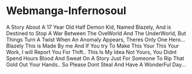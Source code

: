 # Webmanga-Infernosoul
A Story About A 17 Year Old Half Demon Kid, Named Blazely, And is Destined to Stop A War Between The OveWorld And The UnderWorld, But Things Turn A Twist When An Anomaly Appears, Theres Only One Hero... Blazely 
This is Made By me And If You try To Make This Your This Your Work, I will Report You For Thift.. This Is My Idea Not Yours, You Didnt Spend Hours Blood And Sweat On A Story Just For Someone To Rip That Gold Out Your Hands.. So Please Dont Steal And Have A WonderFul Day...  
